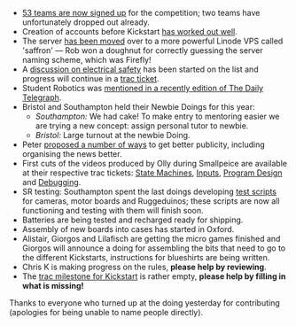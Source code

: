 

 - [53 teams are now signed up][2015-teams] for the competition; two teams have unfortunately dropped out already.
 - Creation of accounts before Kickstart [has worked out well][2015-account-creation].
 - The server [has been moved][server-move] over to a more powerful Linode VPS called 'saffron' — Rob won a doughnut for correctly guessing the server naming scheme, which was Firefly!
 - A [discussion on electrical safety][electrical-safety-list] has been started on the list and progress will continue in a [trac ticket][electrical-safety-trac].
 - Student Robotics was [mentioned in a recently edition of The Daily Telegraph][daily-telegraph].
 - Bristol and Southampton held their Newbie Doings for this year:
   - *Southampton:* We had cake! To make entry to mentoring easier we are trying a new concept: assign personal tutor to newbie.
   - *Bristol:* Large turnout at the newbie Doing.
 - Peter [proposed a number of ways][publicity] to get better publicity, including organising the news better.
 - First cuts of the videos produced by Olly during Smallpeice are available at their respective trac tickets: [State Machines][videos-state-machines], [Inputs][videos-inputs], [Program Design][videos-program-design] and [Debugging][videos-debugging].
 - SR testing: Southampton spent the last doings developing [test scripts][test-scripts] for cameras, motor boards and Ruggeduinos; these scripts are now all functioning and testing with them will finish soon.
 - Batteries are being tested and recharged ready for shipping.
 - Assembly of new boards into cases has started in Oxford.
 - Alistair, Giorgos and Lilafisch are getting the micro games finished and Giorgos will announce a doing for assembling the bits that need to go to the different Kickstarts, instructions for blueshirts are being written.
 - Chris K is making progress on the rules, **please help by reviewing**.
 - The [trac milestone for Kickstart][kickstart-milestone] is rather empty, **please help by filling in what is missing!**

Thanks to everyone who turned up at the doing yesterday for contributing (apologies for being unable to name people directly).

[2015-teams]: https://www.studentrobotics.org/trac/wiki/2015/Teams
[2015-account-creation]: https://groups.google.com/d/topic/srobo-devel/NIqflkL6JhQ/discussion
[server-move]: https://groups.google.com/d/topic/srobo-devel/1-jc3_WhzgQ/discussion
[electrical-safety-list]: https://groups.google.com/d/topic/srobo/IyDYyHGGVjs/discussion
[electrical-safety-trac]: https://www.studentrobotics.org/trac/ticket/2582
[daily-telegraph]: https://groups.google.com/d/topic/srobo/30PrnzJws8Q/discussion
[videos-state-machines]: https://www.studentrobotics.org/trac/ticket/2588
[videos-inputs]: https://www.studentrobotics.org/trac/ticket/2585
[videos-program-design]: https://www.studentrobotics.org/trac/ticket/2584
[videos-debugging]: https://www.studentrobotics.org/trac/ticket/2583
[test-scripts]: https://github.com/Muzer/sr-test-scripts
[publicity]: https://groups.google.com/d/topic/srobo/2DJJgpCf9yg/discussion
[kickstart-milestone]: https://www.studentrobotics.org/trac/query?group=status&milestone=SR2015+Kickstart
[previous-issue]: https://groups.google.com/d/topic/srobo/y-IAVCfbKj0/discussion

